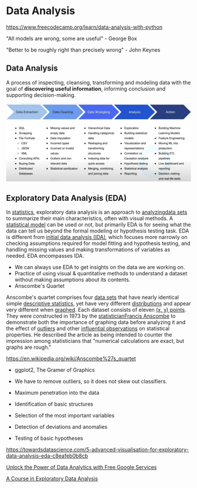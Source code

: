# Data Analysis

https://www.freecodecamp.org/learn/data-analysis-with-python

"All models are wrong, some are useful" - George Box

"Better to be roughly right than precisely wrong" - John Keynes

## Data Analysis

A process of inspecting, cleansing, transforming and modeling data with the goal of **discovering useful information**, informing conclusion and supporting decision-making.

![image](../../media/Data-Analysis-image1.jpg)

## Exploratory Data Analysis (EDA)

In [statistics](https://en.wikipedia.org/wiki/Statistics), exploratory data analysis is an approach to [analyzing](https://en.wikipedia.org/wiki/Data_analysis)[data sets](https://en.wikipedia.org/wiki/Data_set) to summarize their main characteristics, often with visual methods. A [statistical model](https://en.wikipedia.org/wiki/Statistical_model) can be used or not, but primarily EDA is for seeing what the data can tell us beyond the formal modeling or hypothesis testing task. EDA is different from [initial data analysis (IDA)](https://en.wikipedia.org/wiki/Data_analysis#Initial_data_analysis), which focuses more narrowly on checking assumptions required for model fitting and hypothesis testing, and handling missing values and making transformations of variables as needed. EDA encompasses IDA.

- We can always use EDA to get insights on the data we are working on.
- Practice of using visual & quantitative methods to understand a dataset without making assumptions about its contents.
- Anscombe's Quartet

Anscombe's quartet comprises four [data sets](https://en.wikipedia.org/wiki/Data_set) that have nearly identical simple [descriptive statistics](https://en.wikipedia.org/wiki/Descriptive_statistics), yet have very different [distributions](https://en.wikipedia.org/wiki/Probability_distribution) and appear very different when [graphed](https://en.wikipedia.org/wiki/Plot_(graphics)). Each dataset consists of eleven [(x, y) points](https://en.wikipedia.org/wiki/Cartesian_coordinate_system). They were constructed in 1973 by the [statistician](https://en.wikipedia.org/wiki/Statistician)[Francis Anscombe](https://en.wikipedia.org/wiki/Francis_Anscombe) to demonstrate both the importance of graphing data before analyzing it and the effect of [outliers](https://en.wikipedia.org/wiki/Outlier) and other [influential observations](https://en.wikipedia.org/wiki/Influential_observations) on statistical properties. He described the article as being intended to counter the impression among statisticians that "numerical calculations are exact, but graphs are rough."

https://en.wikipedia.org/wiki/Anscombe%27s_quartet

- ggplot2, The Gramer of Graphics
- We have to remove outliers, so it does not skew out classifiers.

- Maximum penetration into the data
- Identification of basic structures
- Selection of the most important variables
- Detection of deviations and anomalies
- Testing of basic hypotheses

https://towardsdatascience.com/5-advanced-visualisation-for-exploratory-data-analysis-eda-c8eafeb0b8cb

[Unlock the Power of Data Analytics with Free Google Services](https://www.freecodecamp.org/news/data-analytics-with-google-stack/)

[A Course in Exploratory Data Analysis](https://bayesball.github.io/EDA/)
